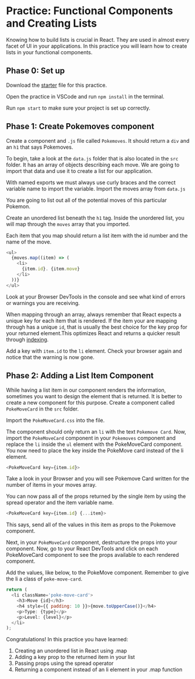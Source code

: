 # Practice: Functional Components and Creating Lists

Knowing how to build lists is crucial in React.
They are used in almost every facet of UI in your applications.
In this practice you will learn how to create lists in your functional components.

## Phase 0: Set up

Download the [starter][lists-starter] file for this practice.

Open the practice in VSCode and run `npm install` in the terminal.

Run `npm start` to make sure your project is set up correctly.

## Phase 1: Create Pokemoves component

Create a component and `.js` file called `Pokemoves`. It should return a
`div` and an `h1` that says Pokemoves.

To begin, take a look at the `data.js` folder that is also located in the `src`
folder. It has an array of objects describing each move.
We are going to import that data and use it to create a list for our
application.

With named exports we must always use curly braces and the correct variable
name to import the variable. Import the moves array from `data.js`

You are going to list out all of the potential moves of this particular Pokemon.

Create an unordered list beneath the `h1` tag.
Inside the unordered list, you will map through the `moves` array that you
imported.

Each item that you map should return a list item with the id number and the
name of the move.

```js
<ul>
  {moves.map((item) => (
    <li>
      {item.id}. {item.move}
    </li>
  ))}
</ul>
```

Look at your Browser DevTools in the console and see what kind of errors or
warnings you are receiving.

When mapping through an array, always remember that React expects a unique
key for each item that is rendered. If the item your are mapping through
has a unique `id`, that is usually the best choice for the key prop for your
returned element.This optimizes React and returns a quicker result through
[indexing][keys-and-lists].

Add a key with `item.id` to the `li` element.
Check your browser again and notice that the warning is now gone.

## Phase 2: Adding a List Item Component

While having a list item in our component renders the information,
sometimes you want to design the element that is returned. It is better
to create a new component for this purpose. Create a component called `PokeMoveCard` in the `src` folder.

Import the `PokeMoveCard.css` into the file.

The component should only return an `li` with the text `Pokemove Card`.
Now, import the `PokeMoveCard` component in your `Pokemoves` component and
replace the `li` inside the `ul` element with the PokeMoveCard component.
You now need to place the key inside the PokeMove card instead of the li
element.

```js
<PokeMoveCard key={item.id}>
```

Take a look in your Browser and you will see Pokemove Card written for the
number of items in your moves array.

You can now pass all of the props returned by the single item
by using the spread operator and the item variable name.

```js
<PokeMoveCard key={item.id} {...item}>
```

This says, send all of the values in this item as props to the
Pokemove component.

Next, in your `PokeMoveCard` component, destructure the props into your
component. Now, go to your React DevTools and click on each PokeMoveCard
component to see the props available to each rendered component.

Add the values, like below, to the PokeMove component. Remember to give
the li a class of `poke-move-card`.

```js
return (
  <li className='poke-move-card'>
    <h3>Move {id}</h3>
    <h4 style={{ padding: 10 }}>{move.toUpperCase()}</h4>
    <p>Type: {type}</p>
    <p>Level: {level}</p>
  </li>
);
```

Congratulations! In this practice you have learned:

1. Creating an unordered list in React using .map
2. Adding a key prop to the returned item in your list
3. Passing props using the spread operator
4. Returning a component instead of an li element in your .map function

[lists-starter]: ./starter
[keys-and-lists]: https://reactjs.org/docs/lists-and-keys.html
